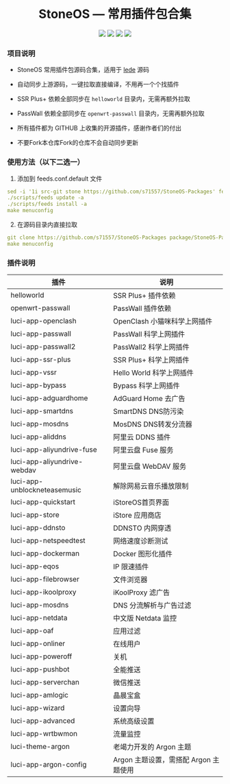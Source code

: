 <div align="center">

<h1>StoneOS — 常用插件包合集</h1>

<img src="https://img.shields.io/github/languages/code-size/s71557/StoneOS-Packages?style=for-the-badge&color=32C955"/>
<img src="https://img.shields.io/github/stars/s71557/StoneOS-Packages?style=for-the-badge&color=orange"/>
<img src="https://img.shields.io/github/forks/s71557/StoneOS-Packages?style=for-the-badge&color=ff69b4"/>
<img src="https://img.shields.io/github/license/s71557/StoneOS-Packages?style=for-the-badge&color=blueviolet"/>
</div>

### 项目说明
- StoneOS 常用插件包源码合集，适用于 [lede](https://github.com/coolsnowwolf/lede) 源码

- 自动同步上游源码，一键拉取直接编译，不用再一个个找插件

- SSR Plus+ 依赖全部同步在 `helloworld` 目录内，无需再额外拉取

- PassWall 依赖全部同步在 `openwrt-passwall` 目录内，无需再额外拉取

- 所有插件都为 GITHUB 上收集的开源插件，感谢作者们的付出
  
- 不要Fork本仓库Fork的仓库不会自动同步更新

### 使用方法（以下二选一）
1. 添加到 feeds.conf.default 文件
```yml
sed -i '1i src-git stone https://github.com/s71557/StoneOS-Packages' feeds.conf.default
./scripts/feeds update -a
./scripts/feeds install -a
make menuconfig
```
2. 在源码目录内直接拉取
```yml
git clone https://github.com/s71557/StoneOS-Packages package/StoneOS-Packages
make menuconfig
```

### 插件说明
| 插件 | 说明 |
| ------------- | ------------- |
| helloworld | SSR Plus+ 插件依赖 |
| openwrt-passwall | PassWall 插件依赖 |
| luci-app-openclash | OpenClash 小猫咪科学上网插件 |
| luci-app-passwall | PassWall 科学上网插件 |
| luci-app-passwall2 | PassWall2 科学上网插件 |
| luci-app-ssr-plus | SSR Plus+ 科学上网插件 |
| luci-app-vssr | Hello World 科学上网插件 |
| luci-app-bypass | Bypass 科学上网插件 |
| luci-app-adguardhome | AdGuard Home 去广告 |
| luci-app-smartdns | SmartDNS DNS防污染 |
| luci-app-mosdns | MosDNS DNS转发分流器 |
| luci-app-aliddns | 阿里云 DDNS 插件 |
| luci-app-aliyundrive-fuse | 阿里云盘 Fuse 服务 |
| luci-app-aliyundrive-webdav | 阿里云盘 WebDAV 服务 |
| luci-app-unblockneteasemusic | 解除网易云音乐播放限制 |
| luci-app-quickstart | iStoreOS首页界面 |
| luci-app-store | iStore 应用商店 |
| luci-app-ddnsto | DDNSTO 内网穿透 |
| luci-app-netspeedtest | 网络速度诊断测试 |
| luci-app-dockerman | Docker 图形化插件 |
| luci-app-eqos | IP 限速插件 |
| luci-app-filebrowser | 文件浏览器 |
| luci-app-ikoolproxy | iKoolProxy 滤广告  |
| luci-app-mosdns | DNS 分流解析与广告过滤 |
| luci-app-netdata | 中文版 Netdata 监控 |
| luci-app-oaf | 应用过滤 |
| luci-app-onliner | 在线用户 |
| luci-app-poweroff | 关机 |
| luci-app-pushbot | 全能推送 |
| luci-app-serverchan | 微信推送 |
| luci-app-amlogic | 晶晨宝盒 |
| luci-app-wizard | 设置向导 |
| luci-app-advanced | 系统高级设置 |
| luci-app-wrtbwmon | 流量监控 |
| luci-theme-argon | 老竭力开发的 Argon 主题 |
| luci-app-argon-config | Argon 主题设置，需搭配 Argon 主题使用 |

